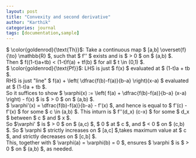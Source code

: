```yaml
---
layout: post
title: "Convexity and second derivative"
author: "Karthik"
categories: journal
tags: [documentation,sample]
---
```


$ \color{goldenrod}{\text{Th}}$: Take a continuous map $ [a,b] \overset{f}{\to} \mathbb{R} $, such that $ f'' $ exists and is $ &gt; 0 $ on $ (a,b) $.   
Then $ f((1-t)a+tb) &lt; (1-t)f(a) + tf(b) $ for all $ t \in (0,1) $.   
$ \color{goldenrod}{\text{Pf}}$: LHS is just $ f(x) $ evaluated at $ (1-t)a + tb $.   
RHS is just "line" $ f(a) + \left( \dfrac{f(b)-f(a)}{b-a} \right)(x-a) $ evaluated at $ (1-t)a + tb $.   
So it suffices to show $ \varphi(x) := \left( f(a) + \dfrac{f(b)-f(a)}{b-a} (x-a) \right) - f(x) $ is $ &gt; 0 $ on $ (a,b) $.   
$ \varphi'(x) = \dfrac{f(b)-f(a)}{b-a} - f'(x) $, and hence is equal to $ f'(c) - f'(x) $ for some $ c \in (a,b) $. This inturn is $ f''(d_x) (c-x) $ for some $ d_x $ between $ c $ and $ x $.   
So $\varphi' $ is $ &gt; 0 $ on $ (a,c) $, $ 0 $ at $ c $, and $ &lt; 0 $ on $ (c,b) $. So $ \varphi $ strictly increases on $ [a,c] $,takes maximum value at $ c $, and strictly decreases on $ [c,b] $.   
This, together with $ \varphi(a) = \varphi(b) = 0 $, ensures $ \varphi $ is $ &gt; 0 $ on $ (a,b) $, as needed. 
